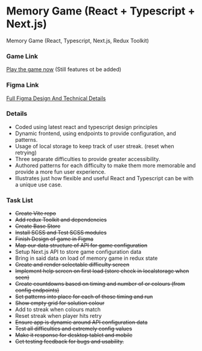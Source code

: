 # Memory Game (React + Typescript + Next.js)
Memory Game (React, Typescript, Next.js, Redux Toolkit)

### Game Link
[Play the game now](https://re-fill-game-2024.netlify.app/) (Still features ot be added)

### Figma Link
[Full Figma Design And Technical Details](https://www.figma.com/design/1ajIDGUNbZ6kH3JgDBj0Fh/Memory-Game?node-id=0-1&t=cwOJGSE2bAdZOWp8-1)

### Details
- Coded using latest react and typescript design principles
- Dynamic frontend, using endpoints to provide configuration, and patterns.
- Usage of local storage to keep track of user streak. (reset when retrying)
- Three separate difficulties to provide greater accessibility.
- Authored patterns for each difficulty to make them more memorable and provide a more fun user experience.
- Illustrates just how flexible and useful React and Typescript can be with a unique use case.

### Task List
- ~~Create Vite repo~~
- ~~Add redux Toolkit and dependencies~~
- ~~Create Base Store~~
- ~~Install SCSS and Test SCSS modules~~
- ~~Finish Design of game in Figma~~
- ~~Map our data structure of API for game configuration~~
- Setup Next.js API to store game configuration data 
- Bring in said data on load of memory game in redux state
- ~~Create and render selectable difficulty screen~~
- ~~Implement help screen on first load (store check in localstorage when seen)~~
- ~~Create countdowns based on timing and number of or colours (from config endpoints)~~
- ~~Set patterns into place for each of those timing and run~~
- ~~Show empty grid for solution colour~~
- Add to streak when colours match
- Reset streak when player hits retry
- ~~Ensure app is dynamic around API configuration data~~
- ~~Test all difficulties and extremely config values~~
- ~~Make it response for desktop tablet and mobile~~
- ~~Get testing feedback for bugs and usability.~~

